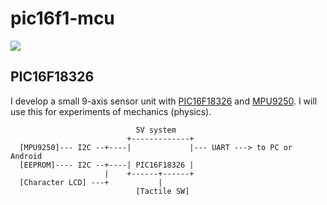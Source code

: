 # pic16f1-mcu

![](https://docs.google.com/drawings/d/e/2PACX-1vTHoT0TZIyVhAgkDVHyuWkc1-_6oFHT2mF53g2q36bgH_qxplkvvRIkJ3PqJBNuTZauhhMmSiemMoZO/pub?w=960&h=720)

## PIC16F18326

I develop a small 9-axis sensor unit with [PIC16F18326](http://ww1.microchip.com/downloads/en/DeviceDoc/40001839B.pdf) and [MPU9250](https://www.invensense.com/products/motion-tracking/9-axis/mpu-9250/). I will use this for experiments of mechanics (physics).

```
                            5V system
                          +-------------+
  [MPU9250]--- I2C --+----|             |--- UART ---> to PC or Android
  [EEPROM]---- I2C --+----| PIC16F18326 |
                     |    +------+------+
  [Character LCD] ---+           |
                            [Tactile SW]
```

